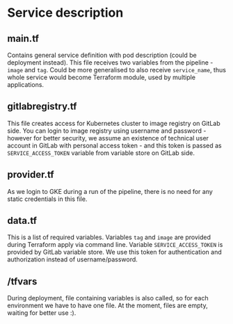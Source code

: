 Service description
===================

## main.tf

Contains general service definition with pod description (could be deployment instead). This file receives two variables from the pipeline - `image` and `tag`. Could be more generalised to also receive `service_name`, thus whole service would become Terraform module, used by multiple applications.

## gitlabregistry.tf

This file creates access for Kubernetes cluster to image registry on GitLab side. You can login to image registry using username and password - however for better security, we assume an existence of technical user account in GitLab with personal access token - and this token is passed as `SERVICE_ACCESS_TOKEN` variable from variable store on GitLab side.

## provider.tf

As we login to GKE during a run of the pipeline, there is no need for any static credentials in this file.

## data.tf

This is a list of required variables. Variables `tag` and `image` are provided during Terraform apply via command line. Variable `SERVICE_ACCESS_TOKEN` is provided by GitLab variable store. We use this token for authentication and authorization instead of username/password.

## /tfvars

During deployment, file containing variables is also called, so for each environment we have to have one file. At the moment, files are empty, waiting for better use :).
